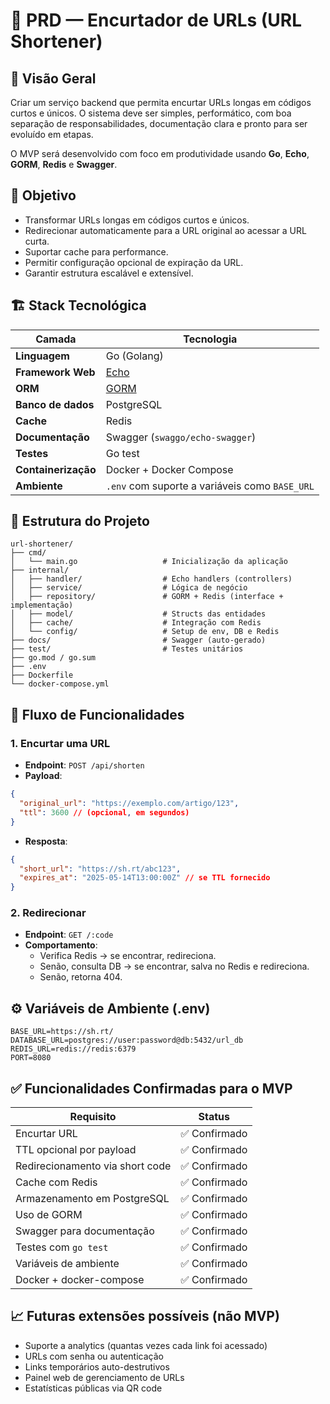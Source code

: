 # 📝 PRD — Encurtador de URLs (URL Shortener)

## 📌 Visão Geral

Criar um serviço backend que permita encurtar URLs longas em códigos curtos e únicos. O sistema deve ser simples, performático, com boa separação de responsabilidades, documentação clara e pronto para ser evoluído em etapas.

O MVP será desenvolvido com foco em produtividade usando **Go**, **Echo**, **GORM**, **Redis** e **Swagger**.

## 🎯 Objetivo

- Transformar URLs longas em códigos curtos e únicos.
- Redirecionar automaticamente para a URL original ao acessar a URL curta.
- Suportar cache para performance.
- Permitir configuração opcional de expiração da URL.
- Garantir estrutura escalável e extensível.

## 🏗️ Stack Tecnológica

| Camada              | Tecnologia                                     |
| ------------------- | ---------------------------------------------- |
| **Linguagem**       | Go (Golang)                                    |
| **Framework Web**   | [Echo](https://echo.labstack.com/)             |
| **ORM**             | [GORM](https://gorm.io/)                       |
| **Banco de dados**  | PostgreSQL                                     |
| **Cache**           | Redis                                          |
| **Documentação**    | Swagger (`swaggo/echo-swagger`)                |
| **Testes**          | Go test                                        |
| **Containerização** | Docker + Docker Compose                        |
| **Ambiente**        | `.env` com suporte a variáveis como `BASE_URL` |

## 📁 Estrutura do Projeto

```
url-shortener/
├── cmd/
│   └── main.go                   # Inicialização da aplicação
├── internal/
│   ├── handler/                  # Echo handlers (controllers)
│   ├── service/                  # Lógica de negócio
│   ├── repository/               # GORM + Redis (interface + implementação)
│   ├── model/                    # Structs das entidades
│   ├── cache/                    # Integração com Redis
│   └── config/                   # Setup de env, DB e Redis
├── docs/                         # Swagger (auto-gerado)
├── test/                         # Testes unitários
├── go.mod / go.sum
├── .env
├── Dockerfile
└── docker-compose.yml
```

## 🔄 Fluxo de Funcionalidades

### 1. **Encurtar uma URL**

- **Endpoint**: `POST /api/shorten`
- **Payload**:

```json
{
  "original_url": "https://exemplo.com/artigo/123",
  "ttl": 3600 // (opcional, em segundos)
}
```

- **Resposta**:

```json
{
  "short_url": "https://sh.rt/abc123",
  "expires_at": "2025-05-14T13:00:00Z" // se TTL fornecido
}
```

### 2. **Redirecionar**

- **Endpoint**: `GET /:code`
- **Comportamento**:
  - Verifica Redis → se encontrar, redireciona.
  - Senão, consulta DB → se encontrar, salva no Redis e redireciona.
  - Senão, retorna 404.

## ⚙️ Variáveis de Ambiente (.env)

```env
BASE_URL=https://sh.rt/
DATABASE_URL=postgres://user:password@db:5432/url_db
REDIS_URL=redis://redis:6379
PORT=8080
```

## ✅ Funcionalidades Confirmadas para o MVP

| Requisito                       | Status        |
| ------------------------------- | ------------- |
| Encurtar URL                    | ✅ Confirmado |
| TTL opcional por payload        | ✅ Confirmado |
| Redirecionamento via short code | ✅ Confirmado |
| Cache com Redis                 | ✅ Confirmado |
| Armazenamento em PostgreSQL     | ✅ Confirmado |
| Uso de GORM                     | ✅ Confirmado |
| Swagger para documentação       | ✅ Confirmado |
| Testes com `go test`            | ✅ Confirmado |
| Variáveis de ambiente           | ✅ Confirmado |
| Docker + docker-compose         | ✅ Confirmado |

## 📈 Futuras extensões possíveis (não MVP)

- Suporte a analytics (quantas vezes cada link foi acessado)
- URLs com senha ou autenticação
- Links temporários auto-destrutivos
- Painel web de gerenciamento de URLs
- Estatísticas públicas via QR code
